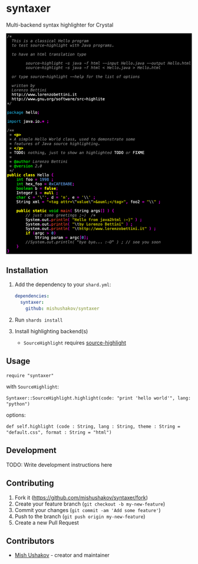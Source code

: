 # syntaxer

Multi-backend syntax highlighter for Crystal

![syntaxer Demo](demo.png)

## Installation

1. Add the dependency to your `shard.yml`:

   ```yaml
   dependencies:
     syntaxer:
       github: mishushakov/syntaxer
   ```

2. Run `shards install`
3. Install highlighting backend(s)
    - `SourceHighlight` requires [source-highlight](https://www.gnu.org/software/src-highlite)

## Usage

```crystal
require "syntaxer"
```

with `SourceHighlight`:

```crystal
Syntaxer::SourceHighlight.highlight(code: "print 'hello world'", lang: "python")
```

options:

```crystal
def self.highlight (code : String, lang : String, theme : String = "default.css", format : String = "html")
```

## Development

TODO: Write development instructions here

## Contributing

1. Fork it (https://github.com/mishushakov/syntaxer/fork)
2. Create your feature branch (`git checkout -b my-new-feature`)
3. Commit your changes (`git commit -am 'Add some feature'`)
4. Push to the branch (`git push origin my-new-feature`)
5. Create a new Pull Request

## Contributors

- [Mish Ushakov](https://github.com/mishushakov) - creator and maintainer
